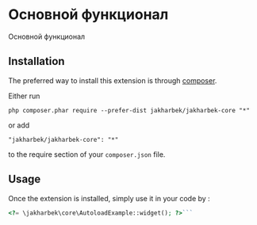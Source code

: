 Основной функционал
===================
Основной функционал

Installation
------------

The preferred way to install this extension is through [composer](http://getcomposer.org/download/).

Either run

```
php composer.phar require --prefer-dist jakharbek/jakharbek-core "*"
```

or add

```
"jakharbek/jakharbek-core": "*"
```

to the require section of your `composer.json` file.


Usage
-----

Once the extension is installed, simply use it in your code by  :

```php
<?= \jakharbek\core\AutoloadExample::widget(); ?>```